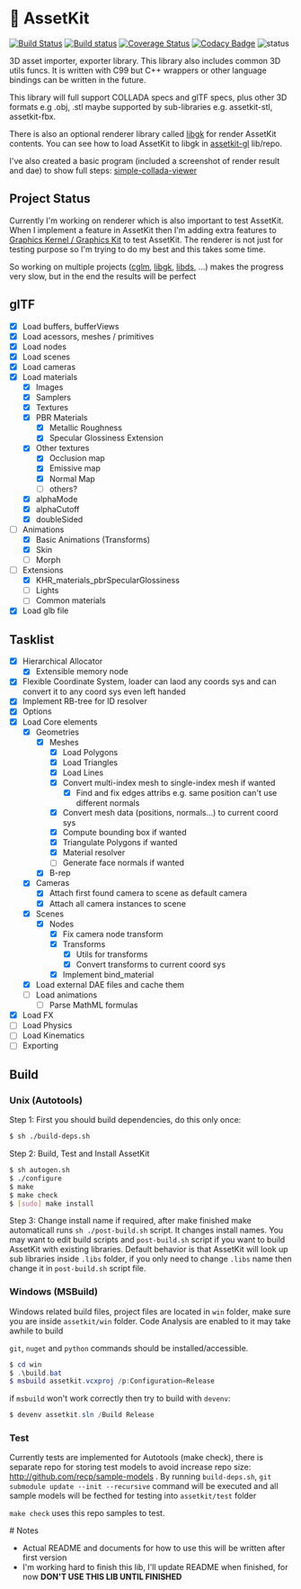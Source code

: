 # 🎨 AssetKit
[![Build Status](https://travis-ci.org/recp/assetkit.svg?branch=master)](https://travis-ci.org/recp/assetkit)
[![Build status](https://ci.appveyor.com/api/projects/status/e52s0fr8mnbmsqy4?svg=true)](https://ci.appveyor.com/project/recp/assetkit)
[![Coverage Status](https://coveralls.io/repos/github/recp/assetkit/badge.svg?branch=master)](https://coveralls.io/github/recp/assetkit?branch=master)
[![Codacy Badge](https://api.codacy.com/project/badge/Grade/6edde2ba446148759437eb0148c799b6)](https://www.codacy.com/app/recp/assetkit?utm_source=github.com&amp;utm_medium=referral&amp;utm_content=recp/assetkit&amp;utm_campaign=Badge_Grade)
![status](https://img.shields.io/badge/glTF-2%2E0-green.svg?style=flat)

3D asset importer, exporter library. This library also includes common 3D utils funcs. It is written with C99 but C++ wrappers or other language bindings can be written in the future.

This library will full support COLLADA specs and glTF specs, plus other 3D formats e.g .obj, .stl maybe supported by sub-libraries e.g. assetkit-stl, assetkit-fbx.

There is also an optional renderer library called [libgk](https://github.com/recp/libgk) for render AssetKit contents. You can see how to load AssetKit to libgk in [assetkit-gl](https://github.com/recp/assetkit-gl) lib/repo.

I've also created a basic program (included a screenshot of render result and dae) to show full steps: [simple-collada-viewer](http://github.com/recp/simple-collada-viewer)

## Project Status
Currently I'm working on renderer which is also important to test AssetKit. When I implement a feature in AssetKit then I'm adding extra features to [Graphics Kernel / Graphics Kit](https://github.com/recp/libgk) to test AssetKit. The renderer is not just for testing purpose so I'm trying to do my best and this takes some time.

So working on multiple projects ([cglm](https://github.com/recp/cglm), [libgk](https://github.com/recp/libgk), [libds](https://github.com/recp/libds), ...) makes the progress very slow, but in the end the results will be perfect

## glTF
- [x] Load buffers, bufferViews
- [x] Load acessors, meshes / primitives
- [x] Load nodes
- [x] Load scenes
- [x] Load cameras
- [x] Load materials
  - [x] Images
  - [x] Samplers
  - [x] Textures
  - [x] PBR Materials
      - [x] Metallic Roughness
      - [x] Specular Glossiness Extension
  - [x] Other textures
      - [x] Occlusion map
      - [x] Emissive map
      - [x] Normal Map
      - [ ] others?
  - [x] alphaMode
  - [x] alphaCutoff
  - [x] doubleSided
- [ ] Animations
  - [x] Basic Animations (Transforms)
  - [x] Skin
  - [ ] Morph
- [ ] Extensions
  - [x] KHR_materials_pbrSpecularGlossiness
  - [ ] Lights
  - [ ] Common materials
- [x] Load glb file

## Tasklist

- [x] Hierarchical Allocator
  - [x] Extensible memory node
- [x] Flexible Coordinate System, loader can laod any coords sys and can convert it to any coord sys even left handed
- [x] Implement RB-tree for ID resolver
- [x] Options
- [x] Load Core elements
  - [x] Geometries
    - [x] Meshes
      - [x] Load Polygons
      - [x] Load Triangles
      - [x] Load Lines
      - [x] Convert multi-index mesh to single-index mesh if wanted
         - [x] Find and fix edges attribs e.g. same position can't use different normals
      - [x] Convert mesh data (positions, normals...) to current coord sys
      - [x] Compute bounding box if wanted
      - [x] Triangulate Polygons if wanted
      - [x] Material resolver
      - [ ] Generate face normals if wanted
    - [x] B-rep
  - [x] Cameras
    - [x] Attach first found camera to scene as default camera
    - [x] Attach all camera instances to scene
  - [x] Scenes
     - [x] Nodes
       - [x] Fix camera node transform
       - [x] Transforms
         - [x] Utils for transforms
         - [x] Convert transforms to current coord sys
       - [x] Implement bind_material
  - [x] Load external DAE files and cache them
  - [ ] Load animations
    - [ ] Parse MathML formulas
- [x] Load FX
- [ ] Load Physics
- [ ] Load Kinematics
- [ ] Exporting

## Build

### Unix (Autotools)
Step 1: First you should build dependencies, do this only once:
```bash
$ sh ./build-deps.sh
```

Step 2: Build, Test and Install AssetKit
```bash
$ sh autogen.sh
$ ./configure
$ make
$ make check
$ [sudo] make install
```

Step 3: Change install name if required, after make finished make automaticall runs `sh ./post-build.sh` script. It changes install names. You may want to edit build scripts and `post-build.sh` script if you want to build AssetKit with existing libraries. Default behavior is that AssetKit will look up sub libraries inside `.libs` folder, if you only need to change `.libs` name then change it in `post-build.sh` script file.

### Windows (MSBuild)
Windows related build files, project files are located in `win` folder, make sure you are inside `assetkit/win` folder. Code Analysis are enabled to it may take awhile to build

`git`, `nuget` and `python` commands should be installed/accessible.

```Powershell
$ cd win
$ .\build.bat
$ msbuild assetkit.vcxproj /p:Configuration=Release
```
if `msbuild` won't work correctly then try to build with `devenv`:
```Powershell
$ devenv assetkit.sln /Build Release
```

### Test
Currently tests are implemented for Autotools (make check), there is separate repo for storing test models to avoid increase repo size: http://github.com/recp/sample-models . By running `build-deps.sh`, `git submodule update --init --recursive` command will be executed and all sample models will be fecthed for testing into `assetkit/test` folder

`make check` uses this repo samples to test.

# Notes
- Actual README and documents for how to use this will be written after first version
- I'm working hard to finish this lib, I'll update README when finished, for now <b>DON'T USE THIS LIB UNTIL FINISHED</b>

